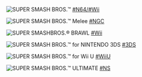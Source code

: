 <!--

<details>
<summary>layout: page
title: "SUPER SMASH BROS."
permalink: https://jeuxsf.github.io/JSF/nintendo/supersmashbros/

</details>
  
#### hidden field with metadata

-->

![SUPER SMASH BROS.™](https://www.mobygames.com/images/covers/l/6458-super-smash-bros-nintendo-64-front-cover.jpg)
[#N64/#Wii]()

![SUPER SMASH BROS.™ Melee](https://www.mobygames.com/images/covers/l/13639-super-smash-bros-melee-gamecube-front-cover.jpg)
[#NGC]()

![SUPER SMASHBROS.® BRAWL](https://www.mobygames.com/images/covers/l/108708-super-smash-bros-brawl-wii-front-cover.jpg)
[#Wii]()

![SUPER SMASH BROS.™ for NINTENDO 3DS](https://www.mobygames.com/images/covers/l/582025-super-smash-bros-for-nintendo-3ds-nintendo-3ds-front-cover.jpg)
[#3DS]()

![SUPER SMASH BROS.™ for Wii U](https://www.mobygames.com/images/covers/l/307145-super-smash-bros-for-wii-u-wii-u-front-cover.jpg)
[#WiiU]()

![SUPER SMASH BROS.™ ULTIMATE](https://www.mobygames.com/images/covers/l/645702-super-smash-bros-ultimate-nintendo-switch-front-cover.jpg)
[#NS]()
